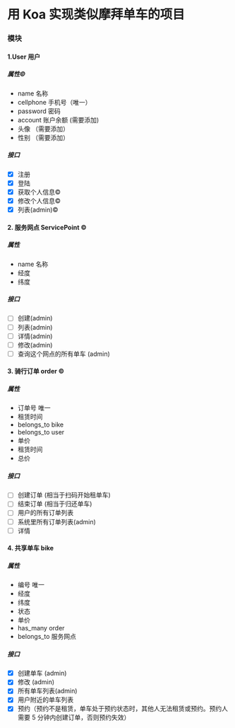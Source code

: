 # 用 Koa 实现类似摩拜单车的项目

### 模块

#### 1.User 用户

##### 属性&copy;

- name 名称
- cellphone 手机号（唯一）
- password 密码
- account 账户余额 (需要添加)
- 头像 （需要添加）
- 性别 （需要添加）

##### 接口

- [x] 注册
- [x] 登陆
- [x] 获取个人信息&copy;
- [x] 修改个人信息&copy;
- [x] 列表(admin)&copy;

#### 2. 服务网点 ServicePoint &copy;

##### 属性

- name 名称
- 经度
- 纬度

##### 接口

- [ ] 创建(admin)
- [ ] 列表(admin)
- [ ] 详情(admin)
- [ ] 修改(admin)
- [ ] 查询这个网点的所有单车 (admin)

#### 3. 骑行订单 order &copy;

##### 属性

- 订单号 唯一
- 租赁时间
- belongs_to bike
- belongs_to user
- 单价
- 租赁时间
- 总价

##### 接口

- [ ] 创建订单 (相当于扫码开始租单车)
- [ ] 结束订单 (相当于归还单车)
- [ ] 用户的所有订单列表
- [ ] 系统里所有订单列表(admin)
- [ ] 详情

#### 4. 共享单车 bike

##### 属性

- 编号 唯一
- 经度
- 纬度
- 状态
- 单价
- has_many order
- belongs_to 服务网点

##### 接口

- [x] 创建单车 (admin)
- [x] 修改 (admin)
- [x] 所有单车列表(admin)
- [x] 用户附近的单车列表
- [x] 预约（预约不是租赁，单车处于预约状态时，其他人无法租赁或预约。预约人需要 5 分钟内创建订单，否则预约失效）
